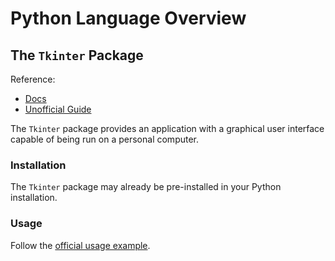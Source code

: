 # Python Language Overview

## The `Tkinter` Package

Reference:

  + [Docs](https://docs.python.org/3/library/tkinter.html)
  + [Unofficial Guide](https://www.tutorialspoint.com/python/python_gui_programming.htm)

The `Tkinter` package provides an application with a graphical user interface capable of being run on a personal computer.

### Installation

The `Tkinter` package may already be pre-installed in your Python installation.

### Usage

Follow the [official usage example](https://docs.python.org/3/library/tkinter.html#a-simple-hello-world-program).
